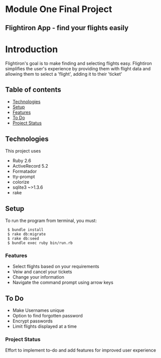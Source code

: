 Module One Final Project
========================
Flightiron App - find your flights easily
----------------------------------------

# Introduction
Flightiron's goal is to make finding and selecting flights easy. Flightiron simplifies the user's experience by providing them with flight data and allowing them to select a 'flight', adding it to their 'ticket'

## Table of contents
* [Technologies](#technologies)
* [Setup](#setup)
* [Features](#features)
* [To Do](#to-do)
* [Project Status](#project_status)

## Technologies 
This project uses

* Ruby 2.6
* ActiveRecord 5.2
* Formatador
* tty-prompt
* colorize
* sqlite3 ~>1.3.6
* rake

## Setup
To run the program from terminal, you must:

```
 $ bundle install
 $ rake db:migrate
 $ rake db:seed
 $ bundle exec ruby bin/run.rb
```

### Features
* Select flights based on your requirements
* Veiw and cancel your tickets
* Change your information
* Navigate the command prompt using arrow keys

## To Do
* Make Usernames unique
* Option to find forgotten password
* Encrypt passwords
* Limit flights displayed at a time

### Project Status
Effort to implement to-do and add features for improved user experience